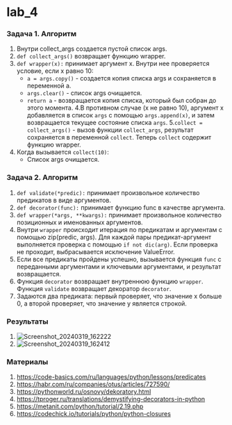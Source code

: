# lab_4

### Задача 1. Алгоритм
1. Внутри collect_args создается пустой список args.
2. `def collect_args()` возвращает функцию wrapper.
3. `def wrapper(x):` принимает аргумент x. Внутри нее проверяется условие, если x равно 10:
    - `a = args.copy()` - создается копия списка args и сохраняется в переменной a.
    - `args.clear()` - список args очищается.
    - `return a` - возвращается копия списка, который был собран до этого момента.
4.В противном случае (x не равно 10), аргумент x добавляется в список `args` с помощью `args.append(x)`, и затем возвращается текущее состояние списка `args`.
5.`collect = collect_args()` - вызов функции `collect_args`, результат сохраняется в переменной `collect`. Теперь `collect` содержит функцию wrapper.
6. Когда вызывается `collect(10)`:
    - Список args очищается.
### Задача 2. Алгоритм
1. `def validate(*predic):` принимает произвольное количество предикатов в виде аргументов.
2. `def decorator(func):` принимает функцию func в качестве аргумента.
3. `def wrapper(*args, **kwargs):` принимает произвольное количество позиционных и именованных аргументов.
4. Внутри `wrapper` происходит итерация по предикатам и аргументам с помощью zip(predic, args). Для каждой пары предикат-аргумент выполняется проверка с помощью `if not dic(arg)`. Если проверка не проходит, выбрасывается исключение ValueError.
5. Если все предикаты пройдены успешно, вызывается функция `func` с переданными аргументами и ключевыми аргументами, и результат возвращается.
6. Функция `decorator` возвращает внутреннюю функцию `wrapper`. Функция `validate` возвращает декоратор `decorator`.
7.  Задаются два предиката: первый проверяет, что значение x больше 0, а второй проверяет, что значение y является строкой.


### Результаты
1. ![Screenshot_20240319_162222](https://github.com/ban-tyan/lab_python/assets/145260845/c2c974f6-27a6-403c-a261-6ba7db91f36d)
2. ![Screenshot_20240319_162412](https://github.com/ban-tyan/lab_python/assets/145260845/6edf03a9-dbf9-4ba3-9317-5353accf923a)

### Материалы
1. https://code-basics.com/ru/languages/python/lessons/predicates
2. https://habr.com/ru/companies/otus/articles/727590/
3. https://pythonworld.ru/osnovy/dekoratory.html
4. https://tproger.ru/translations/demystifying-decorators-in-python
5. https://metanit.com/python/tutorial/2.19.php
6. https://codechick.io/tutorials/python/python-closures

